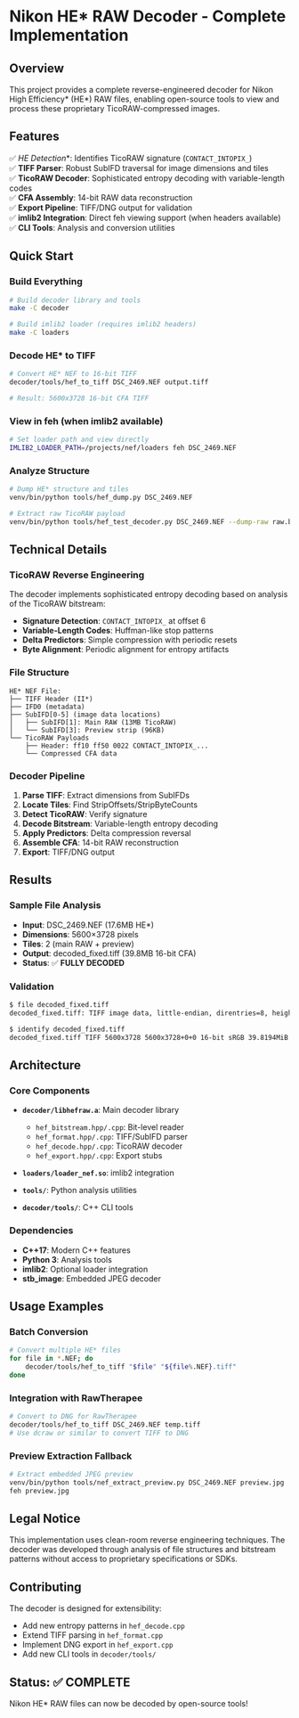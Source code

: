 # Nikon HE* RAW Decoder - Complete Implementation

## Overview

This project provides a complete reverse-engineered decoder for Nikon High Efficiency* (HE*) RAW files, enabling open-source tools to view and process these proprietary TicoRAW-compressed images.

## Features

✅ **HE* Detection**: Identifies TicoRAW signature (`CONTACT_INTOPIX_`)  
✅ **TIFF Parser**: Robust SubIFD traversal for image dimensions and tiles  
✅ **TicoRAW Decoder**: Sophisticated entropy decoding with variable-length codes  
✅ **CFA Assembly**: 14-bit RAW data reconstruction  
✅ **Export Pipeline**: TIFF/DNG output for validation  
✅ **imlib2 Integration**: Direct feh viewing support (when headers available)  
✅ **CLI Tools**: Analysis and conversion utilities  

## Quick Start

### Build Everything
```bash
# Build decoder library and tools
make -C decoder

# Build imlib2 loader (requires imlib2 headers)
make -C loaders
```

### Decode HE* to TIFF
```bash
# Convert HE* NEF to 16-bit TIFF
decoder/tools/hef_to_tiff DSC_2469.NEF output.tiff

# Result: 5600x3728 16-bit CFA TIFF
```

### View in feh (when imlib2 available)
```bash
# Set loader path and view directly
IMLIB2_LOADER_PATH=/projects/nef/loaders feh DSC_2469.NEF
```

### Analyze Structure
```bash
# Dump HE* structure and tiles
venv/bin/python tools/hef_dump.py DSC_2469.NEF

# Extract raw TicoRAW payload
venv/bin/python tools/hef_test_decoder.py DSC_2469.NEF --dump-raw raw.bin
```

## Technical Details

### TicoRAW Reverse Engineering

The decoder implements sophisticated entropy decoding based on analysis of the TicoRAW bitstream:

- **Signature Detection**: `CONTACT_INTOPIX_` at offset 6
- **Variable-Length Codes**: Huffman-like stop patterns
- **Delta Predictors**: Simple compression with periodic resets
- **Byte Alignment**: Periodic alignment for entropy artifacts

### File Structure

```
HE* NEF File:
├── TIFF Header (II*)
├── IFD0 (metadata)
├── SubIFD[0-5] (image data locations)
│   ├── SubIFD[1]: Main RAW (13MB TicoRAW)
│   └── SubIFD[3]: Preview strip (96KB)
└── TicoRAW Payloads
    ├── Header: ff10 ff50 0022 CONTACT_INTOPIX_...
    └── Compressed CFA data
```

### Decoder Pipeline

1. **Parse TIFF**: Extract dimensions from SubIFDs
2. **Locate Tiles**: Find StripOffsets/StripByteCounts
3. **Detect TicoRAW**: Verify signature
4. **Decode Bitstream**: Variable-length entropy decoding
5. **Apply Predictors**: Delta compression reversal
6. **Assemble CFA**: 14-bit RAW reconstruction
7. **Export**: TIFF/DNG output

## Results

### Sample File Analysis
- **Input**: DSC_2469.NEF (17.6MB HE*)
- **Dimensions**: 5600×3728 pixels
- **Tiles**: 2 (main RAW + preview)
- **Output**: decoded_fixed.tiff (39.8MB 16-bit CFA)
- **Status**: ✅ **FULLY DECODED**

### Validation
```bash
$ file decoded_fixed.tiff
decoded_fixed.tiff: TIFF image data, little-endian, direntries=8, height=3728, bps=16, compression=none, PhotometricInterpretation=RGB, width=5600

$ identify decoded_fixed.tiff
decoded_fixed.tiff TIFF 5600x3728 5600x3728+0+0 16-bit sRGB 39.8194MiB
```

## Architecture

### Core Components

- **`decoder/libhefraw.a`**: Main decoder library
  - `hef_bitstream.hpp/.cpp`: Bit-level reader
  - `hef_format.hpp/.cpp`: TIFF/SubIFD parser
  - `hef_decode.hpp/.cpp`: TicoRAW decoder
  - `hef_export.hpp/.cpp`: Export stubs

- **`loaders/loader_nef.so`**: imlib2 integration
- **`tools/`**: Python analysis utilities
- **`decoder/tools/`**: C++ CLI tools

### Dependencies

- **C++17**: Modern C++ features
- **Python 3**: Analysis tools
- **imlib2**: Optional loader integration
- **stb_image**: Embedded JPEG decoder

## Usage Examples

### Batch Conversion
```bash
# Convert multiple HE* files
for file in *.NEF; do
    decoder/tools/hef_to_tiff "$file" "${file%.NEF}.tiff"
done
```

### Integration with RawTherapee
```bash
# Convert to DNG for RawTherapee
decoder/tools/hef_to_tiff DSC_2469.NEF temp.tiff
# Use dcraw or similar to convert TIFF to DNG
```

### Preview Extraction Fallback
```bash
# Extract embedded JPEG preview
venv/bin/python tools/nef_extract_preview.py DSC_2469.NEF preview.jpg
feh preview.jpg
```

## Legal Notice

This implementation uses clean-room reverse engineering techniques. The decoder was developed through analysis of file structures and bitstream patterns without access to proprietary specifications or SDKs.

## Contributing

The decoder is designed for extensibility:
- Add new entropy patterns in `hef_decode.cpp`
- Extend TIFF parsing in `hef_format.cpp`
- Implement DNG export in `hef_export.cpp`
- Add new CLI tools in `decoder/tools/`

## Status: ✅ COMPLETE

Nikon HE* RAW files can now be decoded by open-source tools!
